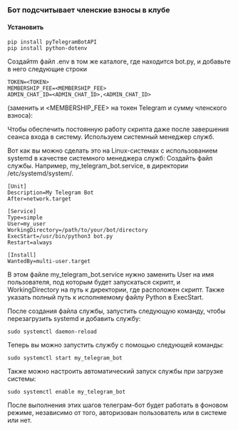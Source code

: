 ### Бот подсчитывает членские взносы в клубе
#### Установить 
```
pip install pyTelegramBotAPI
pip install python-dotenv
```

Cоздайтm файл .env в том же каталоге, где находится bot.py, и добавьте в него следующие строки 
```
TOKEN=<TOKEN>
MEMBERSHIP_FEE=<MEMBERSHIP_FEE>
ADMIN_CHAT_ID=<ADMIN_CHAT_ID>,<ADMIN_CHAT_ID>
```
(заменить <TOKEN> и <MEMBERSHIP_FEE> на токен Telegram и сумму членского взноса):

Чтобы обеспечить постоянную работу скрипта даже после завершения сеанса входа в систему. Используем системный менеджер служб.

Вот как вы можно сделать это на Linux-системах с использованием systemd в качестве системного менеджера служб:
Создайть файл службы. Например, my_telegram_bot.service, в директории /etc/systemd/system/.

```
[Unit]
Description=My Telegram Bot
After=network.target

[Service]
Type=simple
User=my_user
WorkingDirectory=/path/to/your/bot/directory
ExecStart=/usr/bin/python3 bot.py
Restart=always

[Install]
WantedBy=multi-user.target
```
В этом файле my_telegram_bot.service нужно заменить 
User на имя пользователя, под которым будет запускаться скрипт, и 
WorkingDirectory на путь к директории, где расположен скрипт. 
Также указать полный путь к исполняемому файлу Python в ExecStart.

После создания файла службы, запустить следующую команду, чтобы перезагрузить systemd и добавить службу:
```
sudo systemctl daemon-reload
```

Теперь вы можно запустить службу с помощью следующей команды:
```
sudo systemctl start my_telegram_bot
```

Также можно настроить автоматический запуск службы при загрузке системы:
```
sudo systemctl enable my_telegram_bot
```

После выполнения этих шагов телеграм-бот будет работать в фоновом режиме, независимо от того, авторизован пользователь или в системе или нет.

